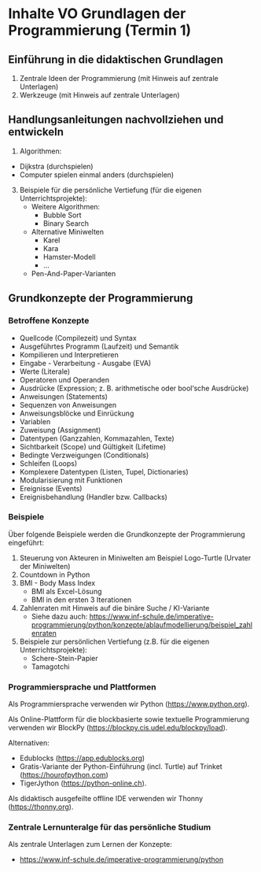 # Inhalte VO Grundlagen der Programmierung (Termin 1)
## Einführung in die didaktischen Grundlagen
1. Zentrale Ideen der Programmierung (mit Hinweis auf zentrale Unterlagen)
2. Werkzeuge (mit Hinweis auf zentrale Unterlagen)
## Handlungsanleitungen nachvollziehen und entwickeln
1. Algorithmen:
  - Dijkstra (durchspielen)
  - Computer spielen einmal anders (durchspielen)
3. Beispiele für die persönliche Vertiefung (für die eigenen Unterrichtsprojekte):
    - Weitere Algorithmen:
      - Bubble Sort
      - Binary Search
    - Alternative Miniwelten
      - Karel
      - Kara
      - Hamster-Modell
      - ...
    - Pen-And-Paper-Varianten
## Grundkonzepte der Programmierung

### Betroffene Konzepte

* Quellcode (Compilezeit) und Syntax
* Ausgeführtes Programm (Laufzeit) und Semantik
* Kompilieren und Interpretieren
* Eingabe - Verarbeitung - Ausgabe (EVA)
* Werte (Literale)
* Operatoren und Operanden
* Ausdrücke (Expression; z. B. arithmetische oder bool‘sche Ausdrücke)
* Anweisungen (Statements)
* Sequenzen von Anweisungen
* Anweisungsblöcke und Einrückung
* Variablen
* Zuweisung (Assignment)
* Datentypen (Ganzzahlen, Kommazahlen, Texte)
* Sichtbarkeit (Scope) und Gültigkeit (Lifetime)
* Bedingte Verzweigungen (Conditionals)
* Schleifen (Loops)
* Komplexere Datentypen (Listen, Tupel, Dictionaries)
* Modularisierung mit Funktionen
* Ereignisse (Events)
* Ereignisbehandlung (Handler bzw. Callbacks)

### Beispiele

Über folgende Beispiele werden die Grundkonzepte der Programmierung eingeführt:

1. Steuerung von Akteuren in Miniwelten am Beispiel Logo-Turtle (Urvater der Miniwelten)
2. Countdown in Python
3. BMI - Body Mass Index
   - BMI als Excel-Lösung
   - BMI in den ersten 3 Iterationen
4. Zahlenraten mit Hinweis auf die binäre Suche / KI-Variante
   - Siehe dazu auch: https://www.inf-schule.de/imperative-programmierung/python/konzepte/ablaufmodellierung/beispiel_zahlenraten 
5. Beispiele zur persönlichen Vertiefung (z.B. für die eigenen Unterrichtsprojekte):
   - Schere-Stein-Papier
   - Tamagotchi

### Programmiersprache und Plattformen

Als Programmiersprache verwenden wir Python (https://www.python.org).

Als Online-Plattform für die blockbasierte sowie textuelle Programmierung verwenden wir BlockPy (https://blockpy.cis.udel.edu/blockpy/load). 

Alternativen: 
- Edublocks (https://app.edublocks.org) 
- Gratis-Variante der Python-Einführung (incl. Turtle) auf Trinket (https://hourofpython.com)
- TigerJython (https://python-online.ch).

Als didaktisch ausgefeilte offline IDE verwenden wir Thonny (https://thonny.org).

### Zentrale Lernunteralge für das persönliche Studium

Als zentrale Unterlagen zum Lernen der Konzepte:
- https://www.inf-schule.de/imperative-programmierung/python
